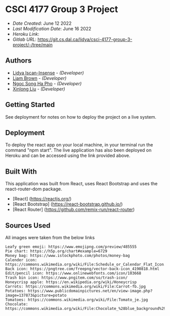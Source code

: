 <!--- The following README.md sample file was adapted from https://gist.github.com/PurpleBooth/109311bb0361f32d87a2#file-readme-template-md by Gabriella Mosquera for academic use ---> 

# CSCI 4177 Group 3 Project

* *Date Created*: June 12 2022
* *Last Modification Date*: June 16 2022
* *Heroku Link*: 
* *Gitlab URL*: https://git.cs.dal.ca/lidya/csci-4177-group-3-project/-/tree/main

## Authors

* [Lidya Iscan-Insense](lidyaiscan@dal.ca) - *(Developer)*
* [Liam Brown](liam.brown@dal.ca) - *(Developer)*
* [Ngoc Song Ha Pho](songhapho@dal.ca) - *(Developer)*
* [Xinlong Liu](xn988864@dal.ca) - *(Developer)*


## Getting Started

See deployment for notes on how to deploy the project on a live system.

## Deployment

To deploy the react app on your local machine, in your terminal run the command "npm start".
The live application has also been deployed on Heroku and can be accessed using the link provided above.

## Built With

This application was built from React, uses React Bootstrap and uses the react-router-dom package.

* [React] (https://reactjs.org/)
* [React Bootstrap] (https://react-bootstrap.github.io/)
* [React Router] (https://github.com/remix-run/react-router)

## Sources Used

All images were taken from the below links

    Leafy green emoji: https://www.emojipng.com/preview/485555
    Pie chart: https://h5p.org/chart#example=6729
    Money bag: https://www.istockphoto.com/photos/money-bag
    Calender icon: https://commons.wikimedia.org/wiki/File:Schedule_or_Calendar_Flat_Icon.svg
    Back icon: https://pngtree.com/freepng/vector-back-icon_4190818.html
    Edit/pencil icon: https://www.onlinewebfonts.com/icon/103668
    Trash bin icon: https://www.pngitem.com/so/trash-icon/
    Honeycrisp apple: https://en.wikipedia.org/wiki/Honeycrisp
    Carrots: https://commons.wikimedia.org/wiki/File:Carrot-fb.jpg
    Potatoes: https://www.publicdomainpictures.net/en/view-image.php?image=137873&picture=potato
    Tomatoes: https://commons.wikimedia.org/wiki/File:Tomato_je.jpg
    Chocolate: https://commons.wikimedia.org/wiki/File:Chocolate_%28blue_background%29.jpg